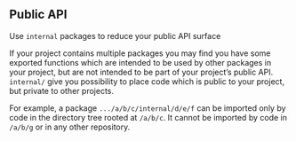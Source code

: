 ## Public API
Use `internal` packages to reduce your public API surface


If your project contains multiple packages you may find you have some exported functions which are intended to be used by other packages in your project, but are not intended to be part of your project’s public API.
`internal/` give you possibility to place code which is public to your project, but private to other projects.

For example, a package `.../a/b/c/internal/d/e/f` can be imported only by code in the directory tree rooted at `/a/b/c`.
It cannot be imported by code in `/a/b/g` or in any other repository. 